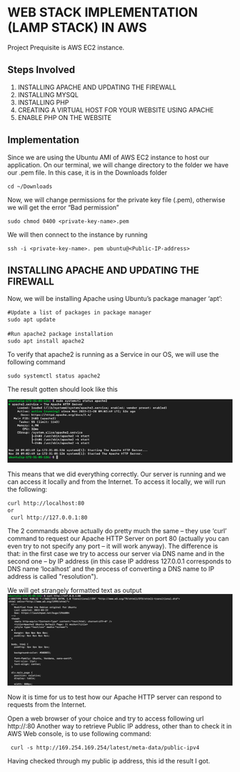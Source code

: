 # WEB STACK IMPLEMENTATION (LAMP STACK) IN AWS

Project Prequisite is AWS EC2 instance.

## Steps Involved
1.   INSTALLING APACHE AND UPDATING THE FIREWALL
2.   INSTALLING MYSQL
3.   INSTALLING PHP
4.   CREATING A VIRTUAL HOST FOR YOUR WEBSITE USING APACHE
5.   ENABLE PHP ON THE WEBSITE

## Implementation
Since we are using the Ubuntu AMI of AWS EC2 instance to host our application. On our terminal, we will change directory to the folder we have our .pem file. In this case, it is in the Downloads folder

```
cd ~/Downloads
```

Now, we will change permissions for the private key file (.pem), otherwise we will get the error “Bad permission”

```
sudo chmod 0400 <private-key-name>.pem
```

We will then connect to the instance by running 

```
ssh -i <private-key-name>. pem ubuntu@<Public-IP-address>
```

## INSTALLING APACHE AND UPDATING THE FIREWALL
Now, we will be installing Apache using Ubuntu’s package manager ‘apt’:
```
#Update a list of packages in package manager
sudo apt update

#Run apache2 package installation
sudo apt install apache2

```
To verify that apache2 is running as a Service in our OS, we will use the following command
```
sudo systemctl status apache2

```
The result gotten should look like this

![Apache Verification](https://github.com/Omolade11/LampStack_AWS/blob/main/Images/Screenshot%202022-11-28%20at%2010.14.44.png "Apache Verification")

This means that we did everything correctly. Our server is running and we can access it locally and from the Internet. To access it locally, we will run the following:
```
curl http://localhost:80
or
 curl http://127.0.0.1:80
```
The 2 commands above actually do pretty much the same – they use ‘curl’ command to request our Apache HTTP Server on port 80 (actually you can even try to not specify any port – it will work anyway). The difference is that: in the first case we try to access our server via DNS name and in the second one – by IP address (in this case IP address 127.0.0.1 corresponds to DNS name ‘localhost’ and the process of converting a DNS name to IP address is called "resolution").

We will get strangely formatted text as output
![content of apache](https://github.com/Omolade11/LampStack_AWS/blob/main/Images/Screenshot%202022-11-28%20at%2011.11.02.png "Content")

Now it is time for us to test how our Apache HTTP server can respond to requests from the Internet.

Open a web browser of your choice and try to access following url
http://<Public-IP-Address>:80
Another way to retrieve Public IP address, other than to check it in AWS Web console, is to use following command:
```
 curl -s http://169.254.169.254/latest/meta-data/public-ipv4
 ```
 Having checked through my public ip address, this id the result I got.
